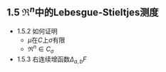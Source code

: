 ## 1.5 $\Re^n$中的Lebesgue-Stieltjes测度

- 1.5.2 如何证明
  - $\mu$在$C$上$\sigma$有限
  - $\Re^n \in C_\sigma$
- 1.5.3 右连续增函数$\Delta_{a,b}F$